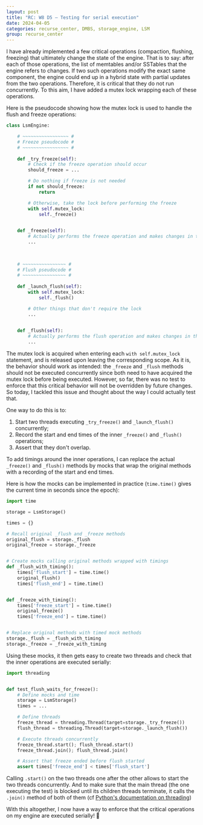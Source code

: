 ```yaml
---
layout: post
title: "RC: W8 D5 — Testing for serial execution"
date: 2024-04-05
categories: recurse_center, DMBS, storage_engine, LSM
group: recurse_center
---
```


I have already implemented a few critical operations (compaction, flushing, freezing) that ultimately change the state
of the engine.
That is to say: after each of those operations, the list of memtables and/or SSTables that the engine refers to changes.
If two such operations modify the exact same component, the engine could end up in a hybrid state with partial updates
from the two operations.
Therefore, it is critical that they do not run concurrently.
To this aim, I have added a mutex lock wrapping each of these operations.

Here is the pseudocode showing how the mutex lock is used to handle the flush and freeze operations:

```python
class LsmEngine:

    # ~~~~~~~~~~~~~~~~~ #
    # Freeze pseudocode #
    # ~~~~~~~~~~~~~~~~~ #
    
    def _try_freeze(self):
        # Check if the freeze operation should occur
        should_freeze = ...

        # Do nothing if freeze is not needed
        if not should_freeze:
            return

        # Otherwise, take the lock before performing the freeze
        with self.mutex_lock:
            self._freeze()
            

    def _freeze(self):
        # Actually performs the freeze operation and makes changes in the state
        ...

    
    
    # ~~~~~~~~~~~~~~~~ #
    # Flush pseudocode #
    # ~~~~~~~~~~~~~~~~ #
    
    def _launch_flush(self):
        with self.mutex_lock:
            self._flush()

        # Other things that don't require the lock
        ...
    

    def _flush(self):
        # Actually performs the flush operation and makes changes in the state
        ...
```

The mutex lock is acquired when entering each `with self.mutex_lock` statement, and is released upon leaving the
corresponding scope.
As it is, the behavior should work as intended: the `_freeze` and `_flush` methods should not be executed concurrently
since both need to have acquired the mutex lock before being executed.
However, so far, there was no test to enforce that this critical behavior will not be overridden by future changes.
So today, I tackled this issue and thought about the way I could actually test that.

One way to do this is to:

1. Start two threads executing `_try_freeze()` and `_launch_flush()` concurrently;
2. Record the start and end times of the inner `_freeze()` and `_flush()` operations;
3. Assert that they don't overlap.

To add timings around the inner operations, I can replace the actual `_freeze()` and `_flush()` methods by mocks that
wrap the original methods with a recording of the start and end times.

Here is how the mocks can be implemented in practice (`time.time()` gives the current time in seconds since the epoch):

```python
import time

storage = LsmStorage()

times = {}

# Recall original _flush and _freeze methods
original_flush = storage._flush
original_freeze = storage._freeze


# Create mocks calling original methods wrapped with timings
def _flush_with_timing():
    times['flush_start'] = time.time()
    original_flush()
    times['flush_end'] = time.time()


def _freeze_with_timing():
    times['freeze_start'] = time.time()
    original_freeze()
    times['freeze_end'] = time.time()


# Replace original methods with timed mock methods
storage._flush = _flush_with_timing
storage._freeze = _freeze_with_timing
```

Using these mocks, it then gets easy to create two threads and check that the inner operations are executed serially:

```python
import threading


def test_flush_waits_for_freeze():
    # Define mocks and time
    storage = LsmStorage()
    times = ...

    # Define threads
    freeze_thread = threading.Thread(target=storage._try_freeze())
    flush_thread = threading.Thread(target=storage._launch_flush())

    # Execute threads concurrently
    freeze_thread.start(); flush_thread.start()
    freeze_thread.join(); flush_thread.join()

    # Assert that freeze ended before flush started
    assert times['freeze_end'] < times['flush_start']
```

Calling `.start()` on the two threads one after the other allows to start the two threads concurrently.
And to make sure that the main thread (the one executing the test) is blocked until its children threads terminate,
it calls the `.join()` method of both of them
(cf [Python's documentation on threading](https://docs.python.org/2/library/threading.html#thread-objects))

With this altogether, I now have a way to enforce that the critical operations on my engine are executed serially! 🎉
